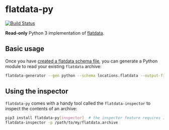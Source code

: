 # flatdata-py

[![Build Status](https://api.travis-ci.com/heremaps/flatdata.svg?branch=master)](https://travis-ci.com/heremaps/flatdata/)

**Read-only** Python 3 implementation of [flatdata](https://github.com/heremaps/flatdata).

## Basic usage


Once you have [created a flatdata schema file](../README.md#creating-a-schema), you can generate a Python module to read your existing `flatdata` archive:

```sh
flatdata-generator --gen python --schema locations.flatdata --output-file locations.py
```

## Using the inspector

`flatdata-py` comes with a handy tool called the `flatdata-inspector` to inspect the contents of an archive:

```sh
pip3 install flatdata-py[inspector]  # the inspector feature requires IPython
flatdata-inspector -p /path/to/my/flatdata.archive
```

